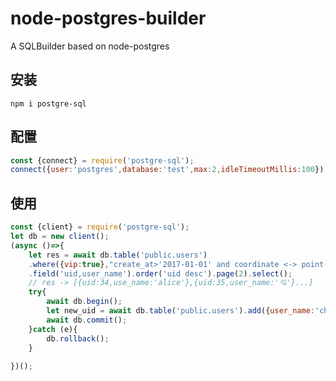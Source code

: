 # node-postgres-builder
A SQLBuilder based on node-postgres

## 安装
`npm i postgre-sql`
## 配置
```js
const {connect} = require('postgre-sql');
connect({user:'postgres',database:'test',max:2,idleTimeoutMillis:100});

```

## 使用
```js
const {client} = require('postgre-sql');
let db = new client();
(async ()=>{
    let res = await db.table('public.users')
    .where({vip:true},"create_at>'2017-01-01' and coordinate <-> point(116,39) < 1")
    .field('uid,user_name').order('uid desc').page(2).select();
    // res -> [{uid:34,use_name:'alice'},{uid:35,user_name:'💘'}...]
    try{
        await db.begin();
        let new_uid = await db.table('public.users').add({user_name:'charles'});
        await db.commit();
    }catch (e){
        db.rollback();
    }
    
})();

```
